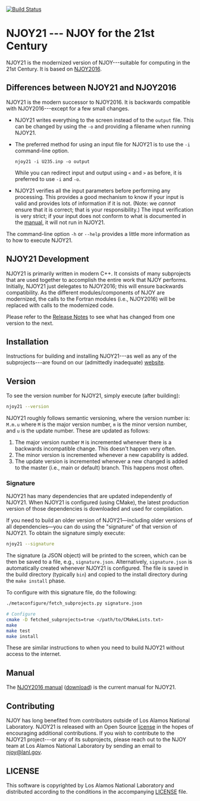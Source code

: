 [![Build Status](http://jenkins.njoy21.io:8080/buildStatus/icon?job=NJOY21-Testing-Docker&build=63)](http://jenkins.njoy21.io:8080/view/NJOY21/job/NJOY21-Testing-Docker/63/)

# NJOY21 --- NJOY for the 21st Century
NJOY21 is the modernized version of NJOY---suitable for computing in the 21st Century. It is based on [NJOY2016](https://njoy.github.io/NJOY21).

## Differences between NJOY21 and NJOY2016
NJOY21 is the modern successor to NJOY2016. It is backwards compatible with NJOY2016---except for a few small changes.

- NJOY21 writes everything to the screen instead of to the `output` file. This can be changed by using the `-o` and providing a filename when running NJOY21.
- The preferred method for using an input file for NJOY21 is to use the `-i` command-line option.

    ```
    njoy21 -i U235.inp -o output
    ```
  While you can redirect input and output using `<` and `>` as before, it is preferred to use `-i` and `-o`.

- NJOY21 verifies all the input parameters before performing any processing. This provides a good mechanism to know if your input is valid and provides lots of information if it is not. (Note: we *cannot* ensure that it is correct; that is your responsibility.) The input verification is very strict; if your input does not conform to what is documented in the [manual](https://github.com/njoy/NJOY2016-manual/blob/master/njoy16.pdf), it will not run in NJOY21.

The command-line option `-h` or `--help` provides a little more information as to how to execute NJOY21.

## NJOY21 Development
NJOY21 is primarily written in modern C++. It consists of many subprojects that are used together to accomplish the entire work that NJOY performs. Initially, NJOY21 just delegates to NJOY2016; this will ensure backwards compatibility. As the different modules/components of NJOY are modernized, the calls to the Fortran modules (i.e., NJOY2016) will be replaced with calls to the modernized code.

Please refer to the [Release Notes](ReleaseNotes.md) to see what has changed from one version to the next.

## Installation
Instructions for building and installing NJOY21---as well as any of the subprojects---are found on our (admittedly inadequate) [website](https://njoy.github.io/Build/index.html).

## Version
To see the version number for NJOY21, simply execute (after building):
```bash
njoy21 --version
```
NJOY21 roughly follows semantic versioning, where the version number is: `M.m.u` where `M` is the major version number, `m` is the minor version number, and `u` is the update number. These are updated as follows:

1. The major version number `M` is incremented whenever there is a backwards incompatible change. This doesn't happen very often.
2. The minor version is incremented whenever a new capability is added.
3. The update version is incremented whenever a new changed is added to the master (i.e., main or default) branch. This happens most often.

### Signature
NJOY21 has many dependencies that are updated independently of NJOY21. When NJOY21 is configured (using CMake), the latest production version of those dependencies is downloaded and used for compilation.

If you need to build an older version of NJOY21&mdash;including older versions of all dependencies&mdash;you can do using the "signature" of that version of NJOY21. To obtain the signature simply execute:
```bash
njoy21 --signature
```
The signature (a JSON object) will be printed to the screen, which can be then be saved to a file, e.g., `signature.json`. Alternatively, `signature.json` is automatically created whenever NJOY21 is configured. The file is saved in the build directory (typically `bin`) and copied to the install directory during the `make install` phase.

To configure with this signature file, do the following:
```bash
./metaconfigure/fetch_subprojects.py signature.json

# Configure
cmake -D fetched_subprojects=true </path/to/CMakeLists.txt>
make
make test
make install
```
These are similar instructions to when you need to build NJOY21 without access to the internet.

## Manual
The [NJOY2016 manual](https://github.com/njoy/NJOY2016-manual/blob/master/njoy16.pdf) ([download](https://github.com/njoy/NJOY2016-manual/raw/master/njoy16.pdf)) is the current manual for NJOY21.

## Contributing
NJOY has long benefited from contributors outside of Los Alamos National Laboratory. NJOY21 is released with an Open Source [license](LICENSE) in the hopes of encouraging additional contributions. If you wish to contribute to the NJOY21 project---or any of its subprojects, please reach out to the NJOY team at Los Alamos National Laboratory by sending an email to [njoy@lanl.gov](mailto:njoy@lanl.gov).

## LICENSE
This software is copyrighted by Los Alamos National Laboratory and distributed according to the conditions in the accompanying [LICENSE](LICENSE) file.
